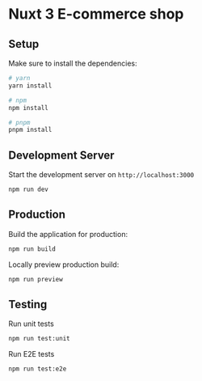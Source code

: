 # Nuxt 3 E-commerce shop

## Setup

Make sure to install the dependencies:

```bash
# yarn
yarn install

# npm
npm install

# pnpm
pnpm install
```

## Development Server

Start the development server on `http://localhost:3000`

```bash
npm run dev
```

## Production

Build the application for production:

```bash
npm run build
```

Locally preview production build:

```bash
npm run preview
```

## Testing

Run unit tests

```bash
npm run test:unit
```

Run E2E tests

```bash
npm run test:e2e
```
